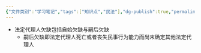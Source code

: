 ```yaml
---
{"文件类别":"学习笔记","tags":["知识点","民法"],"dg-publish":true,"permalink":"/学习笔记studyup/知识点cheese/法定代理人欠缺/","dgPassFrontmatter":true,"created":"2024-09-18T20:08:29.933+08:00","updated":"2024-10-23T12:15:46.739+08:00"}
---
```


- 法定代理人欠缺包括自始欠缺与嗣后欠缺
	- 嗣后欠缺即法定代理人死亡或者丧失民事行为能力而尚末确定其他法定代理人